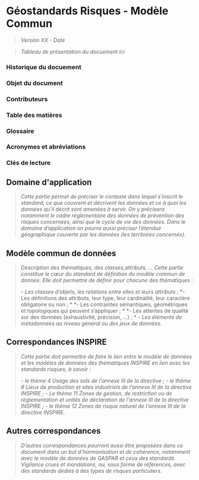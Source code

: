 # Géostandards Risques - Modèle Commun

> *Version XX - Date*

> *Tableau de présentation du docuement ici*



### Historique du docuement


### Objet du document


### Contributeurs


### Table des matières



### Glossaire


### Acronymes et abréviations



### Clés de lecture



## Domaine d'application

> *Cette partie permet de préciser le contexte dans lequel s’inscrit le standard, ce que couvrent et décrivent les données et ce à quoi les données qu’il décrit sont amenées à servir. On y précisera notamment le cadre réglementaire des données de prévention des risques concernées, ainsi que le cycle de vie des données. Dans le domaine d’application on pourra aussi préciser l’étendue géographique couverte par les données (les territoires concernés).*


## Modèle commun de données

> *Description des thématiques, des classes,attributs, ...*
> *Cette partie constitue le cœur du standard de définition du modèle commun de donnée. Elle doit permettre de définir pour chacune des thématiques :*
> 
> *- Les classes d’objets, les relations entre elles et leurs attributs ;* 
> *- Les définitions des attributs, leur type, leur cardinalité, leur caractère obligatoire ou non ; *
> *- Les contraintes sémantiques, géométriques et topologiques qui peuvent s’appliquer ; *
> *- Les attentes de qualité sur des données (exhaustivité, précision, …) ; *
> *- Les éléments de métadonnées au niveau général ou des jeux de données.*

## Correspondances INSPIRE

> *Cette partie doit permettre de faire le lien entre le modèle de données et les modèles de données des thématiques INSPIRE en lien avec les standards risques, à savoir :*
> 
> *- le thème 4 Usage des sols de l'annexe III de la directive ;*
> *- le thème 8 Lieux de production et sites industriels de l'annexe III de la directive INSPIRE ;*
> *- Le thème 11 Zones de gestion, de restriction ou de réglementation et unités de déclaration de l'annexe III de la directive INSPIRE ;*
> *- le thème 12 Zones de risque naturel de l'annexe III de la directive INSPIRE.*

## Autres correspondances

> *D’autres correspondances pourront aussi être proposées dans ce document dans un but d’harmonisation et de cohérence, notamment avec le modèle de données de GASPAR et ceux des standards Vigilance crues et inondations, ou, sous forme de références, avec des standards dédiés à des types de risques particuliers.*
